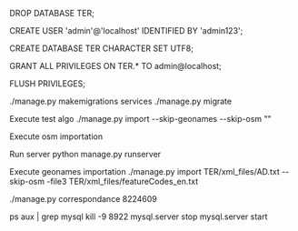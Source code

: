 DROP DATABASE TER;

CREATE USER 'admin'@'localhost' IDENTIFIED BY 'admin123'; 

CREATE DATABASE TER CHARACTER SET UTF8;

GRANT ALL PRIVILEGES ON TER.* TO admin@localhost;

FLUSH PRIVILEGES;


./manage.py makemigrations services
./manage.py migrate

Execute test algo
./manage.py import --skip-geonames --skip-osm  ""


Execute osm importation


Run server
python manage.py runserver


Execute geonames importation
./manage.py import TER/xml_files/AD.txt  --skip-osm -file3 TER/xml_files/featureCodes_en.txt 


./manage.py correspondance 8224609


ps aux | grep mysql
kill -9 8922
mysql.server stop
mysql.server start